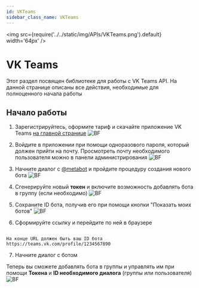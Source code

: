 ```yaml
---
id: VKTeams
sidebar_class_name: VKTeams
---
```


<img src={require('../../static/img/APIs/VKTeams.png').default} width='64px' />

# VK Teams

Этот раздел посвящен библиотеке для работы с VK Teams API. На данной странице описаны все действия, необходимые для полноценного начала работы

## Начало работы

1. Зарегистрируйтесь, оформите тариф и скачайте приложение VK Teams [на главной странице](https://biz.mail.ru/teams)
![BF](../../static/img/Docs/VKTeams/5.png)

2. Войдите в приложении при помощи одноразового пароля, который должен прийти на почту. Просмотреть почту необходимого пользователя можно в панели администрирования
![BF](../../static/img/Docs/VKTeams/6.png)

3. Начните диалог с [@metabot](http://teams.vk.com/profile/70001) и пройдите процедуру создания нового бота
![BF](../../static/img/Docs/VKTeams/1.png)

4. Сгенерируйте новый **токен** и включите возможность добавлять бота в группу (если необходимо)
![BF](../../static/img/Docs/VKTeams/2.png)

5. Сохраните ID бота, получив его при помощи кнопки "Показать моих ботов"
![BF](../../static/img/Docs/VKTeams/4.png)

6. Сформируйте ссылку и перейдите по ней в браузере 

```

На конце URL должен быть ваш ID бота
https://teams.vk.com/profile/1234567890

```

7. Начните диалог с ботом

Теперь вы сможете добавлять бота в группы и управлять им при помощи **Токена** и **ID необходимого диалога** (группы или пользователя) 
![BF](../../static/img/Docs/VKTeams/3.png)